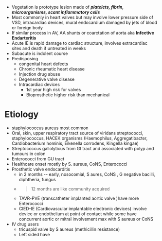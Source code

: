 - Vegetation is prototype lesion made of ***platelets, fibrin, microorganisms, scant inflammatory cells***
- Most commonly in heart valves but may involve lower pressure side of VSD, intracardiac devices, mural endocardium damaged by jets of blood or foreign body
- If similar process in AV, AA shunts or coarctation of aorta aka **Infective Endarteritis** 
- Acute IE is rapid damage to cardiac structure, involves extracardiac sites and death if untreated in weeks 
- Subacute is indolent course 
- Predisposing
    - congenital heart defects
    - Chronic rheumatic heart disease
    - Injection drug abuse 
    - Degenerative valve disease 
    - Intracardiac devices 
        - 1st year high risk for valves 
        - Bioprosthetic higher risk than mechanical
# Etiology
- staphylococcus aureus most common
- Oral, skin, upper respiratory tract source of viridans streptococci, staphylococcus, HACEK organisms (Haemophilus, Aggregatibacter, Cardiobacterium hominis, Eikenella corrodens, Kingella kingae)
- Streptococcus gallolyticus from GI tract and associated with polyp and tumours in colon 
- Enterococci from GU tract
- Healthcare onset mostly by S. aureus, CoNS, Enterococci
- Prosthetic valve endocarditis
    - in 2 months -- early, nosocomial, S aures, CoNS , G negative bacilli, diphtheria, fungus
    - >12 months are like community acquired
    - TAVR-PVE (transcatheter implanted aortic valve )have more Enterococci
    - CIED-IE (Cardiovascular implantable electronic devices) involve device or endothelium at point of contact while some have concurrent aortic or mitral involvement max with S aureus or CoNS 
- IV drug users 
    - tricuspid valve by S aureus (methicillin resistance) 
    - Left sided have